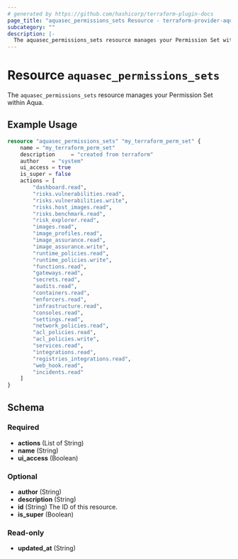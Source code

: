 ```yaml
---
# generated by https://github.com/hashicorp/terraform-plugin-docs
page_title: "aquasec_permissions_sets Resource - terraform-provider-aquasec"
subcategory: ""
description: |-
  The aquasec_permissions_sets resource manages your Permission Set within Aqua.
---
```


# Resource `aquasec_permissions_sets`

The `aquasec_permissions_sets` resource manages your Permission Set within Aqua.

## Example Usage

```terraform
resource "aquasec_permissions_sets" "my_terraform_perm_set" {
    name = "my_terraform_perm_set"
    description     = "created from terraform"
    author    = "system"
    ui_access = true
    is_super = false
    actions = [
        "dashboard.read",
        "risks.vulnerabilities.read",
        "risks.vulnerabilities.write",
        "risks.host_images.read",
        "risks.benchmark.read",
        "risk_explorer.read",
        "images.read",
        "image_profiles.read",
        "image_assurance.read",
        "image_assurance.write",
        "runtime_policies.read",
        "runtime_policies.write",
        "functions.read",
        "gateways.read",
        "secrets.read",
        "audits.read",
        "containers.read",
        "enforcers.read",
        "infrastructure.read",
        "consoles.read",
        "settings.read",
        "network_policies.read",
        "acl_policies.read",
        "acl_policies.write",
        "services.read",
        "integrations.read",
        "registries_integrations.read",
        "web_hook.read",
        "incidents.read"
    ]
}
```

<!-- schema generated by tfplugindocs -->
## Schema

### Required

- **actions** (List of String)
- **name** (String)
- **ui_access** (Boolean)

### Optional

- **author** (String)
- **description** (String)
- **id** (String) The ID of this resource.
- **is_super** (Boolean)

### Read-only

- **updated_at** (String)


